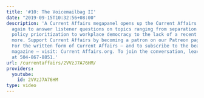 ```yaml
---
title: '#10: The Voicemailbag II'
date: "2019-09-15T10:32:56+08:00"
description: 'A Current Affairs megapanel opens up the Current Affairs voicemailbag
  again to answer listener questions on topics ranging from separation of powers to
  policy prioritization to workplace democracy to the lack of a recent Chomsky drop...and
  more. Support Current Affairs by becoming a patron on our Patreon page: Patreon.com/CurrentAffairs.
  For the written form of Current Affairs — and to subscribe to the beautiful print
  magazine — visit: Current Affairs.org. To join the conversation, leave us a voicemail
  at 504-867-8851.'
url: /currentaffairs/2VVzJ7A76HM/
providers:
  youtube:
    id: 2VVzJ7A76HM
type: video
---
```

